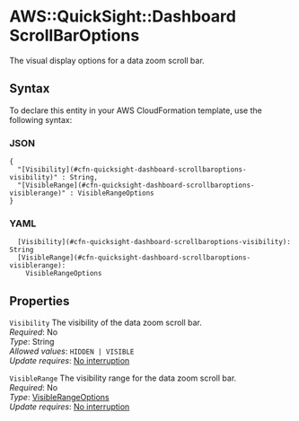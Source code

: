 # AWS::QuickSight::Dashboard ScrollBarOptions<a name="aws-properties-quicksight-dashboard-scrollbaroptions"></a>

The visual display options for a data zoom scroll bar\.

## Syntax<a name="aws-properties-quicksight-dashboard-scrollbaroptions-syntax"></a>

To declare this entity in your AWS CloudFormation template, use the following syntax:

### JSON<a name="aws-properties-quicksight-dashboard-scrollbaroptions-syntax.json"></a>

```
{
  "[Visibility](#cfn-quicksight-dashboard-scrollbaroptions-visibility)" : String,
  "[VisibleRange](#cfn-quicksight-dashboard-scrollbaroptions-visiblerange)" : VisibleRangeOptions
}
```

### YAML<a name="aws-properties-quicksight-dashboard-scrollbaroptions-syntax.yaml"></a>

```
  [Visibility](#cfn-quicksight-dashboard-scrollbaroptions-visibility): String
  [VisibleRange](#cfn-quicksight-dashboard-scrollbaroptions-visiblerange): 
    VisibleRangeOptions
```

## Properties<a name="aws-properties-quicksight-dashboard-scrollbaroptions-properties"></a>

`Visibility`  <a name="cfn-quicksight-dashboard-scrollbaroptions-visibility"></a>
The visibility of the data zoom scroll bar\.  
*Required*: No  
*Type*: String  
*Allowed values*: `HIDDEN | VISIBLE`  
*Update requires*: [No interruption](https://docs.aws.amazon.com/AWSCloudFormation/latest/UserGuide/using-cfn-updating-stacks-update-behaviors.html#update-no-interrupt)

`VisibleRange`  <a name="cfn-quicksight-dashboard-scrollbaroptions-visiblerange"></a>
The visibility range for the data zoom scroll bar\.  
*Required*: No  
*Type*: [VisibleRangeOptions](aws-properties-quicksight-dashboard-visiblerangeoptions.md)  
*Update requires*: [No interruption](https://docs.aws.amazon.com/AWSCloudFormation/latest/UserGuide/using-cfn-updating-stacks-update-behaviors.html#update-no-interrupt)